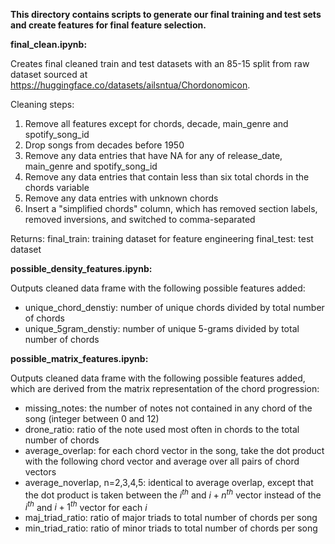**This directory contains scripts to generate our final training and test sets and create features for final feature selection.**



**final\_clean.ipynb:**

Creates final cleaned train and test datasets with an 85-15 split from raw dataset sourced at https://huggingface.co/datasets/ailsntua/Chordonomicon.



Cleaning steps:

1. Remove all features except for chords, decade, main\_genre and spotify\_song\_id
2. Drop songs from decades before 1950
3. Remove any data entries that have NA for any of release\_date, main\_genre and spotify\_song\_id
4. Remove any data entries that contain less than six total chords in the chords variable
5. Remove any data entries with unknown chords
6. Insert a "simplified chords" column, which has removed section labels, removed inversions, and switched to comma-separated

Returns:
final_train: training dataset for feature engineering
final_test: test dataset



**possible\_density\_features.ipynb:**

Outputs cleaned data frame with the following possible features added:

* unique_chord_denstiy: number of unique chords divided by total number of chords
* unique_5gram_denstiy: number of unique 5-grams divided by total number of chords



**possible\_matrix\_features.ipynb:**

Outputs cleaned data frame with the following possible features added, which are derived from the matrix representation of the chord progression:

* missing_notes: the number of notes not contained in any chord of the song (integer between 0 and 12)
* drone_ratio: ratio of the note used most often in chords to the total number of chords
* average_overlap: for each chord vector in the song, take the dot product with the following chord vector and average over all pairs of chord vectors
* average_noverlap, n=2,3,4,5: identical to average overlap, except that the dot product is taken between the $i^{th}$ and $i+n^{th}$ vector instead of the $i^{th}$ and $i+1^{th}$ vector for each $i$
* maj_triad_ratio: ratio of major triads to total number of chords per song
* min_triad_ratio: ratio of minor triads to total number of chords per song




